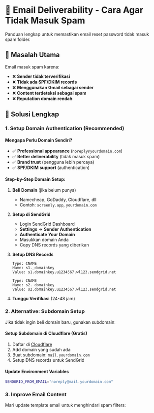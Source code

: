 # 📧 Email Deliverability - Cara Agar Tidak Masuk Spam

Panduan lengkap untuk memastikan email reset password tidak masuk spam folder.

## 🎯 Masalah Utama

Email masuk spam karena:
- ❌ **Sender tidak terverifikasi**
- ❌ **Tidak ada SPF/DKIM records**
- ❌ **Menggunakan Gmail sebagai sender**
- ❌ **Content terdeteksi sebagai spam**
- ❌ **Reputation domain rendah**

## 🚀 Solusi Lengkap

### 1. **Setup Domain Authentication (Recommended)**

#### **Mengapa Perlu Domain Sendiri?**
- ✅ **Professional appearance** (`noreply@yourdomain.com`)
- ✅ **Better deliverability** (tidak masuk spam)
- ✅ **Brand trust** (pengguna lebih percaya)
- ✅ **SPF/DKIM support** (authentication)

#### **Step-by-Step Domain Setup:**

1. **Beli Domain** (jika belum punya)
   - Namecheap, GoDaddy, Cloudflare, dll
   - Contoh: `screenly.app`, `yourdomain.com`

2. **Setup di SendGrid**
   - Login SendGrid Dashboard
   - **Settings** → **Sender Authentication**
   - **Authenticate Your Domain**
   - Masukkan domain Anda
   - Copy DNS records yang diberikan

3. **Setup DNS Records**
   ```
   Type: CNAME
   Name: s1._domainkey
   Value: s1.domainkey.u1234567.wl123.sendgrid.net
   
   Type: CNAME  
   Name: s2._domainkey
   Value: s2.domainkey.u1234567.wl123.sendgrid.net
   ```

4. **Tunggu Verifikasi** (24-48 jam)

### 2. **Alternative: Subdomain Setup**

Jika tidak ingin beli domain baru, gunakan subdomain:

#### **Setup Subdomain di Cloudflare (Gratis)**
1. Daftar di [Cloudflare](https://cloudflare.com/)
2. Add domain yang sudah ada
3. Buat subdomain: `mail.yourdomain.com`
4. Setup DNS records untuk SendGrid

#### **Update Environment Variables**
```bash
SENDGRID_FROM_EMAIL="noreply@mail.yourdomain.com"
```

### 3. **Improve Email Content**

Mari update template email untuk menghindari spam filters:
